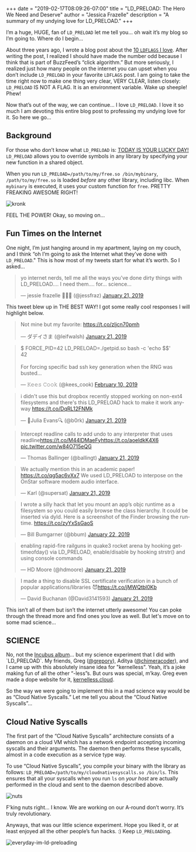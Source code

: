 +++
date = "2019-02-17T08:09:26-07:00"
title = "LD_PRELOAD: The Hero We Need and Deserve"
author = "Jessica Frazelle"
description = "A summary of my undying love for LD_PRELOAD."
+++

I’m a huge, HUGE, fan of `LD_PRELOAD` let me tell you… oh wait it’s my blog so I’m going to. Where do I begin…

About three years ago, I wrote a blog post about the 
[10 `LDFLAGS` I love](https://blog.jessfraz.com/post/top-10-favorite-ldflags/). 
After writing the post, I realized I should have made the number odd because I think that is part 
of BuzzFeed’s “click algorithm.” But more seriously, I realized just how many people on the internet you 
can upset when you don’t include `LD_PRELOAD` in your favorite `LDFLAGS` post. I am going to take the time right 
now to make one thing very clear, VERY CLEAR, listen closely:  `LD_PRELOAD` IS NOT A FLAG. 
It is an environment variable. Wake up sheeple! Phew! 

Now that’s out of the way, we can continue… I love `LD_PRELOAD`. I love it so much I am devoting this 
entire blog post to professing my undying love for it. So here we go…


## Background

For those who don’t know what `LD_PRELOAD` is: [TODAY IS YOUR LUCKY DAY!](https://xkcd.com/1053/)
`LD_PRELOAD` allows you to override symbols in any library by specifying your new function in a shared object.

When you run `LD_PRELOAD=/path/to/my/free.so /bin/mybinary`, `/path/to/my/free.so` is loaded 
*before* any other library, including libc. When `mybinary` is executed, it uses your custom function for `free`. 
PRETTY FREAKING AWESOME RIGHT! 


![kronk](/img/kronk.gif)


FEEL THE POWER! Okay, so moving on…


## Fun Times on the Internet

One night, I’m just hanging around in my apartment, laying on my couch, and I think 
“oh I’m going to ask the Internet what they’ve done with `LD_PRELOAD`." This is how most of my tweets start 
for what it’s worth. So I asked…


<blockquote class="twitter-tweet" data-lang="en"><p lang="en" dir="ltr">yo internet nerds, tell me all the ways you&#39;ve done dirty things with LD_PRELOAD.... I need them.... for... science...</p>&mdash; jessie frazelle 👩🏼‍🚀 (@jessfraz) <a href="https://twitter.com/jessfraz/status/1087468414707343362?ref_src=twsrc%5Etfw">January 21, 2019</a></blockquote>
<script async src="https://platform.twitter.com/widgets.js" charset="utf-8"></script>


This tweet blew up in THE BEST WAY! I got some really cool responses I will highlight below.

<blockquote class="twitter-tweet" data-conversation="none" data-lang="en"><p lang="en" dir="ltr">Not mine but my favorite: <a href="https://t.co/zljcn70pmh">https://t.co/zljcn70pmh</a></p>&mdash; ダデイさま (@leifwalsh) <a href="https://twitter.com/leifwalsh/status/1087496833058914304?ref_src=twsrc%5Etfw">January 21, 2019</a></blockquote>
<script async src="https://platform.twitter.com/widgets.js" charset="utf-8"></script>


<blockquote class="twitter-tweet" data-conversation="none" data-lang="en"><p lang="en" dir="ltr">$ FORCE_PID=42 LD_PRELOAD=./getpid.so bash -c &#39;echo $$&#39;<br>42<br><br>For forcing specific bad ssh key generation when the RNG was busted...</p>&mdash; 𝙺𝚎𝚎𝚜 𝙲𝚘𝚘𝚔 (@kees_cook) <a href="https://twitter.com/kees_cook/status/1094391729422123008?ref_src=twsrc%5Etfw">February 10, 2019</a></blockquote>
<script async src="https://platform.twitter.com/widgets.js" charset="utf-8"></script>

<blockquote class="twitter-tweet" data-conversation="none" data-lang="en"><p lang="en" dir="ltr">i didn&#39;t use this but dropbox recently stopped working on non-ext4 filesystems and there&#39;s this LD_PRELOAD hack to make it work anyway <a href="https://t.co/DqRL12FNMk">https://t.co/DqRL12FNMk</a></p>&mdash; 🔎Julia Evans🔍 (@b0rk) <a href="https://twitter.com/b0rk/status/1087478518534098945?ref_src=twsrc%5Etfw">January 21, 2019</a></blockquote>
<script async src="https://platform.twitter.com/widgets.js" charset="utf-8"></script>

<blockquote class="twitter-tweet" data-conversation="none" data-lang="en"><p lang="en" dir="ltr">Intercept readline calls to add undo to any interpreter that uses readline<a href="https://t.co/M44lDMaeFy">https://t.co/M44lDMaeFy</a><a href="https://t.co/aoeldkK4X6">https://t.co/aoeldkK4X6</a> <a href="https://t.co/w84O715eQG">pic.twitter.com/w84O715eQG</a></p>&mdash; Thomas Ballinger (@ballingt) <a href="https://twitter.com/ballingt/status/1087473790227951616?ref_src=twsrc%5Etfw">January 21, 2019</a></blockquote>
<script async src="https://platform.twitter.com/widgets.js" charset="utf-8"></script>

<blockquote class="twitter-tweet" data-conversation="none" data-lang="en"><p lang="en" dir="ltr">We actually mention this in an academic paper! <a href="https://t.co/qg5ac6vXx7">https://t.co/qg5ac6vXx7</a> We used LD_PRELOAD to interpose on the OnStar software modem audio interface.</p>&mdash; Karl (@supersat) <a href="https://twitter.com/supersat/status/1087472112611282945?ref_src=twsrc%5Etfw">January 21, 2019</a></blockquote>
<script async src="https://platform.twitter.com/widgets.js" charset="utf-8"></script>

<blockquote class="twitter-tweet" data-conversation="none" data-lang="en"><p lang="en" dir="ltr">I wrote a silly hack that let you mount an app’s objc runtime as a filesystem so you could easily browse the class hierarchy.  It could be inserted via dyld. Here is a screenshot of the Finder browsing the runtime. <a href="https://t.co/zyYxSsGaoS">https://t.co/zyYxSsGaoS</a></p>&mdash; Bill Bumgarner (@bbum) <a href="https://twitter.com/bbum/status/1087556645473796096?ref_src=twsrc%5Etfw">January 22, 2019</a></blockquote>
<script async src="https://platform.twitter.com/widgets.js" charset="utf-8"></script>

<blockquote class="twitter-tweet" data-conversation="none" data-lang="en"><p lang="en" dir="ltr">enabling rapid-fire railguns in quake3 rocket arena by hooking gettimeofday() via LD_PRELOAD, enable/disable by hooking strstr() and using console commands</p>&mdash; HD Moore (@hdmoore) <a href="https://twitter.com/hdmoore/status/1087470884896628737?ref_src=twsrc%5Etfw">January 21, 2019</a></blockquote>
<script async src="https://platform.twitter.com/widgets.js" charset="utf-8"></script>


<blockquote class="twitter-tweet" data-conversation="none" data-lang="en"><p lang="en" dir="ltr">I made a thing to disable SSL certificate verification in a bunch of popular applications/libraries 😈<a href="https://t.co/jMWQtbl0Kb">https://t.co/jMWQtbl0Kb</a></p>&mdash; Dаvіd Вucһаnаn (@David3141593) <a href="https://twitter.com/David3141593/status/1087469585798959105?ref_src=twsrc%5Etfw">January 21, 2019</a></blockquote>
<script async src="https://platform.twitter.com/widgets.js" charset="utf-8"></script>




This isn’t all of them but isn’t the internet utterly awesome! You can poke through the thread 
more and find ones you love as well. But let's move on to some mad science...




## SCIENCE

No, not the [Incubus album](https://en.wikipedia.org/wiki/S.C.I.E.N.C.E.)… 
but my science experiment that I did with `LD_PRELOAD`. My friends, Greg ([@grepory](https://twitter.com/grepory)), Aditya ([@chimeracoder](https://twitter.com/chimeracoder)), 
and I came up with this absolutely insane idea for "kernelless". Yeah, it’s a joke making fun of all the other 
“-less”s. But ours was special, m’kay. Greg even made a dope website for it, [kernelless.cloud](http://kernelless.cloud/). 

So the way we were going to implement this in a mad science way would be as “Cloud Native Syscalls.” 
Let me tell you about the “Cloud Native Syscalls”…


## Cloud Native Syscalls

The first part of the “Cloud Native Syscalls” architecture consists of a daemon on a cloud VM 
which has a network endpoint accepting incoming syscalls and their arguments. 
The daemon then performs these syscalls, almost in a code execution as a service type way.

To use “Cloud Native Syscalls”, you compile your binary with the library as follows: 
`LD_PRELOAD=/path/to/my/cloudnativesyscalls.so /bin/ls`. This ensures that all your syscalls when you run `ls` 
on *your host* are actually performed in the cloud and sent to the daemon described above.


![nuts](/img/nuts.gif)


F’king nuts right… I know. We are working on our A-round don’t worry. It’s truly revolutionary.

Anyways, that was our little science experiment. Hope you liked it, or at least enjoyed all the other people’s 
fun hacks. :) Keep `LD_PRELOAD`ing.


![everyday-im-ld-preloading](/img/everyday-im-ld-preloading.jpg)

